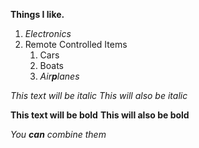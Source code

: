 **Things I like.**
  1. *Electronics*
1. Remote Controlled Items 
   1. Cars
   2. Boats
   3. *Air**p**lanes*
   
*This text will be italic*
_This will also be italic_

**This text will be bold**
__This will also be bold__

_You **can** combine them_
 
